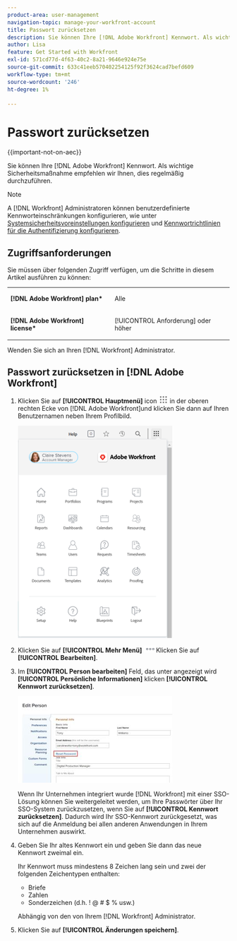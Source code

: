 ```yaml
---
product-area: user-management
navigation-topic: manage-your-workfront-account
title: Passwort zurücksetzen
description: Sie können Ihre [!DNL Adobe Workfront] Kennwort. Als wichtige Sicherheitsmaßnahme empfehlen wir Ihnen, dies regelmäßig durchzuführen.
author: Lisa
feature: Get Started with Workfront
exl-id: 571cd77d-4f63-40c2-8a21-9646e924e75e
source-git-commit: 633c41eeb570402254125f92f3624cad7befd609
workflow-type: tm+mt
source-wordcount: '246'
ht-degree: 1%

---
```


# Passwort zurücksetzen

{{important-not-on-aec}}

Sie können Ihre [!DNL Adobe Workfront] Kennwort. Als wichtige Sicherheitsmaßnahme empfehlen wir Ihnen, dies regelmäßig durchzuführen.

>[!NOTE]
>
>A [!DNL Workfront] Administratoren können benutzerdefinierte Kennworteinschränkungen konfigurieren, wie unter [Systemsicherheitsvoreinstellungen konfigurieren](../../../administration-and-setup/manage-workfront/security/configure-security-preferences.md) und [Kennwortrichtlinien für die Authentifizierung konfigurieren](../../../administration-and-setup/manage-workfront/security/configure-password-policies-authentication.md).
>
><!-- [!DNL Workfront] administrator can also reset your password in an Enhanced Authentication enabled environment. For more information, see [Reset a user's password with Enhanced Authentication](../../../workfront-basics/manage-your-account-and-profile/managing-your-workfront-account/reset-user-password-eauth.md).-->

## Zugriffsanforderungen

Sie müssen über folgenden Zugriff verfügen, um die Schritte in diesem Artikel ausführen zu können:

<table style="table-layout:auto"> 
 <col> 
 </col> 
 <col> 
 </col> 
 <tbody> 
  <tr> 
   <td role="rowheader"><strong>[!DNL Adobe Workfront] plan*</strong></td> 
   <td> <p>Alle</p> </td> 
  </tr> 
  <tr> 
   <td role="rowheader"><strong>[!DNL Adobe Workfront] license*</strong></td> 
   <td> <p>[!UICONTROL Anforderung] oder höher</p> </td> 
  </tr> 
 </tbody> 
</table>

Wenden Sie sich an Ihren [!DNL Workfront] Administrator.

## Passwort zurücksetzen in [!DNL Adobe Workfront]

1. Klicken Sie auf **[!UICONTROL Hauptmenü]** icon ![](assets/main-menu-icon.png) in der oberen rechten Ecke von [!DNL Adobe Workfront]und klicken Sie dann auf Ihren Benutzernamen neben Ihrem Profilbild.

   ![Öffnen Sie das Hauptmenü und wählen Sie Ihren Benutzernamen aus.](assets/main-menu-options-350x481.png)

1. Klicken Sie auf **[!UICONTROL Mehr Menü]** ![](assets/more-icon.png)Klicken Sie auf **[!UICONTROL Bearbeiten]**.

1. Im **[!UICONTROL Person bearbeiten]** Feld, das unter angezeigt wird **[!UICONTROL Persönliche Informationen]** klicken **[!UICONTROL Kennwort zurücksetzen]**.

   ![](assets/edit-person-box-350x196.jpg)

   Wenn Ihr Unternehmen integriert wurde [!DNL Workfront] mit einer SSO-Lösung können Sie weitergeleitet werden, um Ihre Passwörter über Ihr SSO-System zurückzusetzen, wenn Sie auf **[!UICONTROL Kennwort zurücksetzen]**. Dadurch wird Ihr SSO-Kennwort zurückgesetzt, was sich auf die Anmeldung bei allen anderen Anwendungen in Ihrem Unternehmen auswirkt.

1. Geben Sie Ihr altes Kennwort ein und geben Sie dann das neue Kennwort zweimal ein.

   Ihr Kennwort muss mindestens 8 Zeichen lang sein und zwei der folgenden Zeichentypen enthalten:

   * Briefe
   * Zahlen
   * Sonderzeichen (d.h. ! @ # $ % usw.)

   Abhängig von den von Ihrem [!DNL Workfront] Administrator.

1. Klicken Sie auf **[!UICONTROL Änderungen speichern]**.
